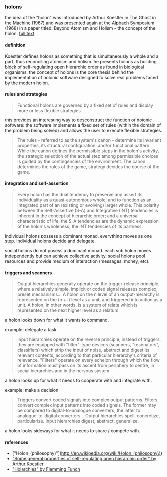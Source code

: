 ---
---

### holons

the idea of the "holon" was introduced by Arthur Koestler in The Ghost in the Machine (1967) and was presented again at the Alpbach Symposium (1968) in a paper titled: Beyond Atomism and Holism - the concept of the holon. <a href="http://www.panarchy.org/koestler/holon.1969.html" class="button">full text</a>

#### definition

Koestler defines holons as something that is simultaneously a whole and a part, thus reconciling atomism and holism. he presents holons as building block of self-regulating open hierarchic order as found in biological organisms. the concept of holons is the core thesis behind the implementation of holonic software designed to solve real problems faced by the modern holon.

#### rules and strategies

> Functional holons are governed by a fixed set of rules and display more or less flexible strategies.

this provides an interesting way to desconstruct the function of holonic software: the software implements a fixed set of rules (within the domain of the problem being solved) and allows the user to execute flexible strategies.

> The rules - referred to as the system's canon - determine its invariant properties, its structural configuration, and/or functional pattern. While the canon defines the permissible steps in the holon's activity, the strategic selection of the actual step among permissible choices is guided by the contingencies of the environment. The canon determines the rules of the game, strategy decides the course of the game.

#### integration and self-assertion

> Every holon has the dual tendency to preserve and assert its individuality as a quasi-autonomous whole; and to function as an integrated part of an (existing or evolving) larger whole. This polarity between the Self-Assertive (S-A) and Integrative (INT) tendencies is inherent in the concept of hierarchic order; and a universal characteristic of life. the S-A tendencies are the dynamic expression of the holon's wholeness, the INT tendencies of its partness.

individual holons possess a dominant monad. everything moves as one step. individual holons decide and delegate.

social holons do not posess a dominant monad. each sub holon moves independently but can achieve collective activity. social holons pool resources and provide medium of interaction (messages, money, etc).

#### triggers and scanners

> Output hierarchies generally operate on the trigger-release principle, where a relatively simple, implicit or coded signal releases complex, preset mechanisms... A holon on the n level of an output-hierarchy is represented on the (n + l) level as a unit, and triggered into action as a unit. A holon, in other words, is a system of relata which is represented on the next higher level as a relatum.

a holon looks down for what it wants to command.

example: delegate a task

> Input hierarchies operate on the reverse principle; instead of triggers, they are equipped with "filter"-type devices (scanners, "resonators", classifiers) which strip the input of noise, abstract and digest its relevant contents, according to that particular hierarchy's criteria of relevance. "Filters" operate on every echelon through which the flow of information must pass on its ascent from periphery to centre, in social hierarchies and in the nervous system.

a holon looks up for what it needs to cooperate with and integrate with.

example: make a decision

> Triggers convert coded signals into complex output patterns. Filters convert complex input patterns into coded signals. The former may be compared to digital-to-analogue converters, the latter to analogue-to-digital converters... Output hierarchies spell, concretize, particularize. Input hierarchies digest, abstract, generalize.

a holon looks sideways for what it needs to share / compete with.

#### references

- ["Holon_(philosophy)"](http://en.wikipedia.org/wiki/Holon_(philosophy\))
- ["Some general properties of self-regulating open hierarchic order" by Arthur Koestler](http://www.panarchy.org/koestler/holon.1969.html)
- ["Holarchies" by Flemming Funch](http://http://www.worldtrans.org/essay/holarchies.html)